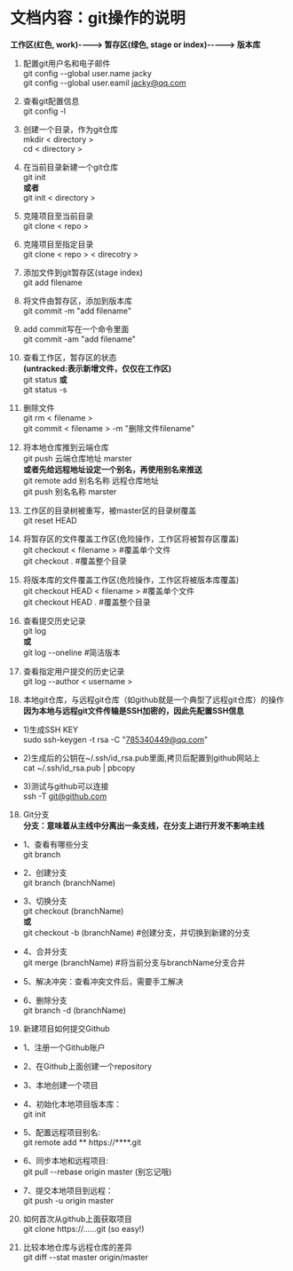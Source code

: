 # 文档内容：git操作的说明

**工作区(红色, work)----> 暂存区(绿色, stage or index)----->  版本库**

1. 配置git用户名和电子邮件  
git config --global user.name jacky  
git config --global user.eamil jacky@qq.com

2. 查看git配置信息  
git config -l

3. 创建一个目录，作为git仓库  
mkdir < directory >   
cd < directory > 

4. 在当前目录新建一个git仓库  
git init  
**或者**  
git init < directory >  

5. 克隆项目至当前目录  
git clone < repo >

6. 克隆项目至指定目录  
git clone < repo >  < direcotry >  

7. 添加文件到git暂存区(stage index)  
git add filename

8. 将文件由暂存区，添加到版本库  
git commit -m "add filename"


9. add commit写在一个命令里面  
git commit -am "add filename"


10. 查看工作区，暂存区的状态  
**(untracked:表示新增文件，仅仅在工作区)**  
git status
**或**  
git status -s


11. 删除文件  
git rm < filename >  
git commit < filename > -m "删除文件filename"


12. 将本地仓库推到云端仓库  
git push 云端仓库地址 marster  
**或者先给远程地址设定一个别名，再使用别名来推送**  
git remote add 别名名称   远程仓库地址  
git push 别名名称 marster  


12. 工作区的目录树被重写，被master区的目录树覆盖  
git reset HEAD  

13. 将暂存区的文件覆盖工作区(危险操作，工作区将被暂存区覆盖)  
git checkout < filename >     #覆盖单个文件  
git checkout .              #覆盖整个目录  


14. 将版本库的文件覆盖工作区(危险操作，工作区将被版本库覆盖)  
git checkout HEAD < filename >      #覆盖单个文件  
git checkout HEAD .             #覆盖整个目录  


15. 查看提交历史记录   
git log   
**或**  
git log --oneline           #简洁版本


16. 查看指定用户提交的历史记录  
git log --author < username >

17. 本地git仓库，与远程git仓库（如github就是一个典型了远程git仓库）的操作  
**因为本地与远程git文件传输是SSH加密的，因此先配置SSH信息**  
* 1)生成SSH KEY  
sudo ssh-keygen -t rsa -C "785340449@qq.com"


* 2)生成后的公钥在~/.ssh/id_rsa.pub里面,拷贝后配置到github网站上  
cat ~/.ssh/id_rsa.pub | pbcopy

* 3)测试与github可以连接  
ssh -T git@github.com



18. Git分支  
**分支：意味着从主线中分离出一条支线，在分支上进行开发不影响主线**  
* 1、查看有哪些分支  
git branch

* 2、创建分支  
git branch (branchName)

* 3、切换分支  
git checkout (branchName)  
**或**  
git checkout -b (branchName)   #创建分支，并切换到新建的分支

* 4、合并分支  
git merge (branchName)          #将当前分支与branchName分支合并

* 5、解决冲突：查看冲突文件后，需要手工解决

* 6、删除分支  
git branch -d (branchName)




19. 新建项目如何提交Github  
* 1、注册一个Github账户

* 2、在Github上面创建一个repository

* 3、本地创建一个项目

* 4、初始化本地项目版本库：  
git init

* 5、配置远程项目别名:   
git remote add **   https://****.git

* 6、同步本地和远程项目:   
git pull --rebase origin master     (别忘记哦)

* 7、提交本地项目到远程：  
git push -u origin master


20. 如何首次从github上面获取项目  
git clone https://......git      (so easy!)


21. 比较本地仓库与远程仓库的差异  
git diff --stat master origin/master  

